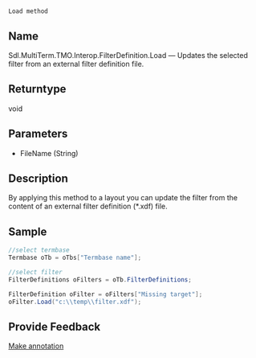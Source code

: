 

# 
    Load method



## Name

Sdl.MultiTerm.TMO.Interop.FilterDefinition.Load —          Updates the selected filter from an external filter definition file.



## Returntype

void



## Parameters

* FileName (String)




## Description



By applying this method to a layout you can update the filter from the content of an external filter definition (\*.xdf) file.



## Sample


```cs
//select termbase
Termbase oTb = oTbs["Termbase name"];

//select filter
FilterDefinitions oFilters = oTb.FilterDefinitions;

FilterDefinition oFilter = oFilters["Missing target"];
oFilter.Load("c:\\temp\\filter.xdf");
```



## Provide Feedback

[Make annotation](mailto:sdk-feedback@sdl.com&amp;subject=Reference%20for%20Sdl.MultiTerm.TMO.Interop.FilterDefinition.Load)

